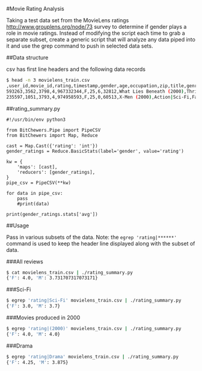 #Movie Rating Analysis

Taking a test data set from the MovieLens ratings http://www.grouplens.org/node/73 survey to
determine if gender plays a role in movie ratings.  Instead of modifying the script each time to
grab a separate subset, create a generic script that will analyze any data piped into it and
use the grep command to push in selected data sets.


##Data structure

csv has first line headers and the following data records
```bash
$ head -n 3 movielens_train.csv 
,user_id,movie_id,rating,timestamp,gender,age,occupation,zip,title,genres,for_testing
593263,3562,3798,4,967332344,F,25,6,32812,What Lies Beneath (2000),Thriller,False
235597,1051,3793,4,974958593,F,25,0,60513,X-Men (2000),Action|Sci-Fi,False
```

##rating_summary.py
```python3
#!/usr/bin/env python3

from BitChewers.Pipe import PipeCSV
from BitChewers import Map, Reduce

cast = Map.Cast({'rating': 'int'})
gender_ratings = Reduce.BasicStats(label='gender', value='rating')

kw = {
    'maps': [cast],
    'reducers': [gender_ratings],
}
pipe_csv = PipeCSV(**kw)

for data in pipe_csv:
    pass
    #print(data)

print(gender_ratings.stats['avg'])
```

##Usage

Pass in various subsets of the data.  Note: the `egrep 'rating|******'` command is used to keep the header line displayed along with the subset of data.

###All reviews

```bash
$ cat movielens_train.csv | ./rating_summary.py 
{'F': 4.0, 'M': 3.731707317073171}
```

###Sci-Fi
```bash
$ egrep 'rating|Sci-Fi' movielens_train.csv | ./rating_summary.py 
{'F': 3.0, 'M': 3.7}
```

###Movies produced in 2000
```bash
$ egrep 'rating|(2000)' movielens_train.csv | ./rating_summary.py 
{'F': 4.0, 'M': 4.0}
```

###Drama
```bash
$ egrep 'rating|Drama' movielens_train.csv | ./rating_summary.py 
{'F': 4.25, 'M': 3.875}
```
